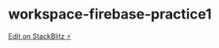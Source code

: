 # workspace-firebase-practice1

[Edit on StackBlitz ⚡️](https://stackblitz.com/edit/workspace-firebase-practice-v3ozn9)